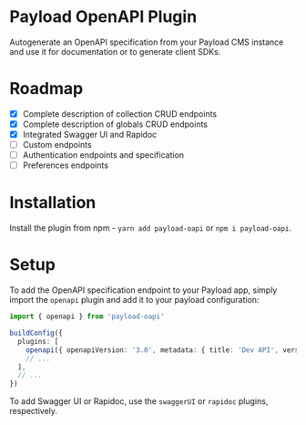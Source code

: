 # Payload OpenAPI Plugin

Autogenerate an OpenAPI specification from your Payload CMS instance and use it for documentation or to generate client SDKs.

# Roadmap

- [x] Complete description of collection CRUD endpoints
- [x] Complete description of globals CRUD endpoints
- [x] Integrated Swagger UI and Rapidoc
- [ ] Custom endpoints
- [ ] Authentication endpoints and specification
- [ ] Preferences endpoints

# Installation

Install the plugin from npm - `yarn add payload-oapi` or `npm i payload-oapi`.

# Setup

To add the OpenAPI specification endpoint to your Payload app, simply import the `openapi` plugin and add it to your payload configuration:

```typescript
import { openapi } from 'payload-oapi'

buildConfig({
  plugins: [
    openapi({ openapiVersion: '3.0', metadata: { title: 'Dev API', version: '0.0.1' } }),
    // ...
  ],
  // ...
})
```

To add Swagger UI or Rapidoc, use the `swaggerUI` or `rapidoc` plugins, respectively.
